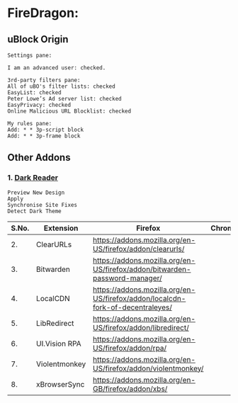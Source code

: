 # FireDragon:
## uBlock Origin

```
Settings pane:

I am an advanced user: checked.

3rd-party filters pane:
All of uBO's filter lists: checked
EasyList: checked
Peter Lowe’s Ad server list: checked
EasyPrivacy: checked
Online Malicious URL Blocklist‎: checked

My rules pane:
Add: * * 3p-script block
Add: * * 3p-frame block
```

## Other Addons

### 1. [Dark Reader](https://addons.mozilla.org/en-US/firefox/addon/darkreader/) 
```
Preview New Design
Apply
Synchronise Site Fixes
Detect Dark Theme
```
| S.No. | Extension | Firefox | Chromium |
|-|-|-|-|
| 2. | ClearURLs | https://addons.mozilla.org/en-US/firefox/addon/clearurls/ | |
| 3. | Bitwarden | https://addons.mozilla.org/en-US/firefox/addon/bitwarden-password-manager/ | |
| 4. | LocalCDN | https://addons.mozilla.org/en-US/firefox/addon/localcdn-fork-of-decentraleyes/ | |
| 5. | LibRedirect | https://addons.mozilla.org/en-US/firefox/addon/libredirect/ | |
| 6. | UI.Vision RPA | https://addons.mozilla.org/en-US/firefox/addon/rpa/ | |
| 7. | Violentmonkey | https://addons.mozilla.org/en-US/firefox/addon/violentmonkey/ | |
| 8. | xBrowserSync | https://addons.mozilla.org/en-GB/firefox/addon/xbs/ | |
